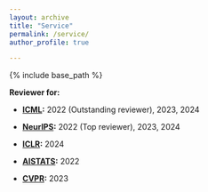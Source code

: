```yaml
---
layout: archive
title: "Service"
permalink: /service/
author_profile: true

---
```


{% include base_path %}

**Reviewer for:**

- **[ICML](https://icml.cc/):** 2022 (Outstanding reviewer), 2023, 2024

- **[NeurIPS](https://neurips.cc/):** 2022 (Top reviewer), 2023, 2024

- **[ICLR](https://iclr.cc/):** 2024

- **[AISTATS](https://aistats.org/aistats2024/):** 2022

- **[CVPR](https://cvpr.thecvf.com/):** 2023 
